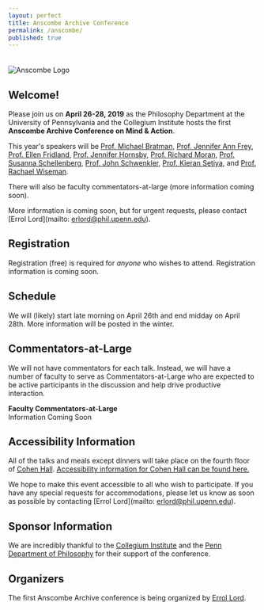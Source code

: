 ```yaml
---
layout: perfect
title: Anscombe Archive Conference
permalink: /anscombe/
published: true
---
```

<img src="http://www.danieljsinger.com/images/Anscombe.png" alt="Anscombe Logo" style="margin:20px 0px 0px">

## Welcome!

Please join us on **April 26-28, 2019** as the Philosophy Department at the University of Pennsylvania and the Collegium Institute hosts the first **Anscombe Archive Conference on Mind & Action**. 

This year's speakers will be [Prof. Michael Bratman](https://philosophy.stanford.edu/people/michael-e-bratman), [Prof. Jennifer Ann Frey](https://jennfrey.wordpress.com/), [Prof. Ellen Fridland](https://www.ellenfridland.com/), [Prof. Jennifer Hornsby](http://www.bbk.ac.uk/philosophy/our-staff/academic_staff/hornsby), [Prof. Richard Moran](https://philosophy.fas.harvard.edu/people/richard-moran), [Prof. Susanna Schellenberg](http://www.susannaschellenberg.org/file/About.html), [Prof. John Schwenkler](http://schwenkler.org), [Prof. Kieran Setiya](http://www.ksetiya.net/), and [Prof. Rachael Wiseman](https://www.liverpool.ac.uk/philosophy/staff/rachael-wiseman/). 

There will also be faculty commentators-at-large (more information coming soon).

More information is coming soon, but for urgent requests, please contact [Errol Lord](mailto: erlord@phil.upenn.edu).

## Registration
Registration (free) is required for _anyone_ who wishes to attend.  Registration information is coming soon.


## Schedule
We will (likely) start late morning on April 26th and end midday on April 28th. More information will be posted in the winter.


## Commentators-at-Large
We will not have commentators for each talk.  Instead, we will have a number of faculty to serve as Commentators-at-Large who are expected to be active participants in the discussion and help drive productive interaction.

**Faculty Commentators-at-Large**  
Information Coming Soon

## Accessibility Information
All of the talks and meals except dinners will take place on the fourth floor of [Cohen Hall](http://www.facilities.upenn.edu/maps/locations/cohen-hall-claudia).  [Accessibility information for Cohen Hall can be found here.](http://www.facilities.upenn.edu/sites/default/files/pennaccess/PA0310-CohenHall.pdf)

We hope to make this event accessible to all who wish to participate.  If you have any special requests for accommodations, please let us know as soon as possible by contacting [Errol Lord](mailto: erlord@phil.upenn.edu).

## Sponsor Information
We are incredibly thankful to the [Collegium Institute](http://www.collegiuminstitute.org/) and the [Penn Department of Philosophy](https://philosophy.sas.upenn.edu/) for their support of the conference.

## Organizers
The first Anscombe Archive conference is being organized by [Errol Lord](http://www.errol-lord.com/).
